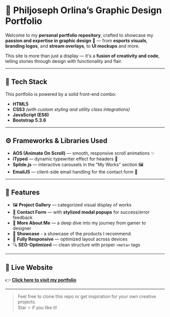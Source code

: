 # 🎨 Philjoseph Orlina’s Graphic Design Portfolio

Welcome to my **personal portfolio repository**, crafted to showcase my **passion and expertise in graphic design** 🎯 — from **esports visuals**, **branding logos**, and **stream overlays**, to **UI mockups** and more.

This site is more than just a display — it's a **fusion of creativity and code**, telling stories through design with functionality and flair.

---

## 🧰 Tech Stack

This portfolio is powered by a solid front-end combo:

- **HTML5**
- **CSS3** *(with custom styling and utility class integrations)*
- **JavaScript (ES6)**
- **Bootstrap 5.3.6**

---

## ⚙️ Frameworks & Libraries Used

- **AOS (Animate On Scroll)** — smooth, responsive scroll animations ✨  
- **iTyped** — dynamic typewriter effect for headers 🧠  
- **Splide.js** — interactive carousels in the “My Works” section 🖼  
- **EmailJS** — client-side email handling for the contact form 📩  

---

## 🚀 Features

- 🖼 **Project Gallery** — categorized visual display of works  
- 💬 **Contact Form** — with **stylized modal popups** for success/error feedback  
- 🧠 **More About Me** — a deep dive into my journey from gamer to designer
- 👜 **Showcase** - a showcase of the products I recommend.
- 📱 **Fully Responsive** — optimized layout across devices  
- 🔍 **SEO-Optimized** — clean structure with proper `<meta>` tags  

---

## 🔗 Live Website

👉 [**Click here to visit my portfolio**](https://philjosephorlina.vercel.app/)

---

> Feel free to clone this repo or get inspiration for your own creative projects.  
> Star ⭐ if you like it!
